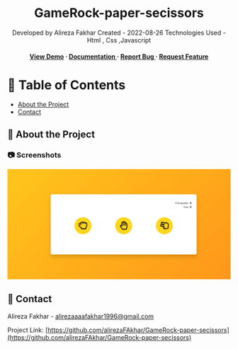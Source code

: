 <div align='center'>

<h1>GameRock-paper-secissors</h1>
<p>Developed by Alireza Fakhar Created - 2022-08-26 Technologies Used - Html , Css ,Javascript </p>

<h4> <a href=https://alirezafakhar.github.io/GameRock/>View Demo</a> <span> · </span> <a href="https://github.com/alirezaFAkhar/GameRock-paper-secissors/blob/master/README.md"> Documentation </a> <span> · </span> <a href="https://github.com/alirezaFAkhar/GameRock-paper-secissors/issues"> Report Bug </a> <span> · </span> <a href="https://github.com/alirezaFAkhar/GameRock-paper-secissors/issues"> Request Feature </a> </h4>


</div>

# :notebook_with_decorative_cover: Table of Contents

- [About the Project](#star2-about-the-project)
- [Contact](#handshake-contact)


## :star2: About the Project

### :camera: Screenshots
<div align="center"> <a href="https://alirezafakhar.github.io/GameRock/"><img src="https://github.com/alirezaFAkhar/GameRock-paper-secissors/blob/main/asset/image/GameRock.webp" alt='image' width='800'/></a> </div>



## :handshake: Contact

Alireza Fakhar - alirezaaaafakhar1996@gmail.com

Project Link: [https://github.com/alirezaFAkhar/GameRock-paper-secissors](https://github.com/alirezaFAkhar/GameRock-paper-secissors)
